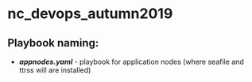 # nc_devops_autumn2019

## Playbook naming:

* ***appnodes.yaml*** - playbook for application nodes (where seafile and ttrss will are installed)
